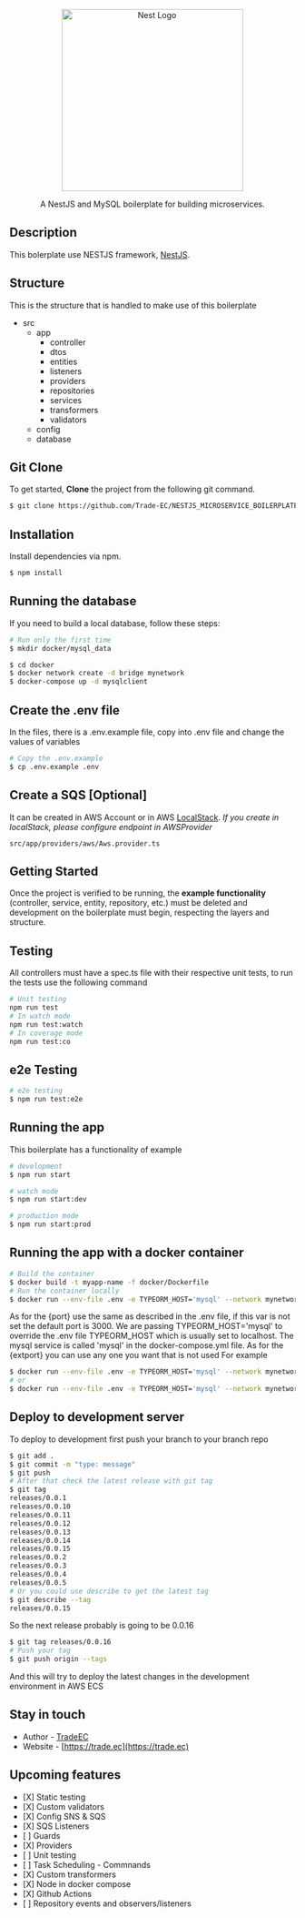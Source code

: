 <p align="center">
  <a href="http://nestjs.com/" target="blank"><img src="https://nestjs.com/img/logo_text.svg" width="320" alt="Nest Logo" /></a>
</p>

<p align="center">A NestJS and MySQL boilerplate for building microservices.</p>

## Description

This bolerplate use NESTJS framework, [NestJS](https://docs.nestjs.com/).

## Structure

This is the structure that is handled to make use of this boilerplate

- src
  - app
    - controller
    - dtos
    - entities
    - listeners
    - providers
    - repositories
    - services
    - transformers
    - validators
  - config
  - database

## Git Clone

To get started, **Clone** the project from the following git command.

```bash
$ git clone https://github.com/Trade-EC/NESTJS_MICROSERVICE_BOILERPLATE.git
```

## Installation

Install dependencies via npm.

```bash
$ npm install
```

## Running the database

If you need to build a local database, follow these steps:

```bash
# Run only the first time
$ mkdir docker/mysql_data

$ cd docker
$ docker network create -d bridge mynetwork
$ docker-compose up -d mysqlclient
```

## Create the .env file

In the files, there is a .env.example file, copy into .env file and change the values of variables

```bash
# Copy the .env.example
$ cp .env.example .env
```

## Create a SQS [Optional]

It can be created in AWS Account or in AWS [LocalStack](https://github.com/localstack/localstack).
_If you create in localStack, please configure endpoint in AWSProvider_

```
src/app/providers/aws/Aws.provider.ts
```

## Getting Started

Once the project is verified to be running, the **example functionality** (controller, service, entity, repository, etc.) must be deleted and development on the boilerplate must begin, respecting the layers and structure.

## Testing

All controllers must have a spec.ts file with their respective unit tests, to run the tests use the following command

```bash
# Unit testing
npm run test
# In watch mode
npm run test:watch
# In coverage mode
npm run test:co
```

## e2e Testing

```bash
# e2e testing
$ npm run test:e2e
```

## Running the app

This boilerplate has a functionality of example

```bash
# development
$ npm run start

# watch mode
$ npm run start:dev

# production mode
$ npm run start:prod
```

## Running the app with a docker container

```bash
# Build the container
$ docker build -t myapp-name -f docker/Dockerfile
# Run the container locally
$ docker run --env-file .env -e TYPEORM_HOST='mysql' --network mynetwork -p {extport}:{port} myapp-name
```

As for the {port} use the same as described in the .env file, if this var is not set the default port is 3000.
We are passing TYPEORM_HOST='mysql' to override the .env file TYPEORM_HOST which is usually set to localhost.
The mysql service is called 'mysql' in the docker-compose.yml file. As for the {extport} you can use any one you
want that is not used
For example

```bash
$ docker run --env-file .env -e TYPEORM_HOST='mysql' --network mynetwork -p 3000:3000 myapp-name
# or
$ docker run --env-file .env -e TYPEORM_HOST='mysql' --network mynetwork -p 4000:3000 myapp-name
```

## Deploy to development server

To deploy to development first push your branch to your branch repo

```bash
$ git add .
$ git commit -m "type: message"
$ git push
# After that check the latest release with git tag
$ git tag
releases/0.0.1
releases/0.0.10
releases/0.0.11
releases/0.0.12
releases/0.0.13
releases/0.0.14
releases/0.0.15
releases/0.0.2
releases/0.0.3
releases/0.0.4
releases/0.0.5
# Or you could use describe to get the latest tag
$ git describe --tag
releases/0.0.15
```

So the next release probably is going to be 0.0.16

```bash
$ git tag releases/0.0.16
# Push your tag
$ git push origin --tags
```

And this will try to deploy the latest changes in the development environment in AWS ECS

## Stay in touch

- Author - [TradeEC](https://trade.ec/contacto.html)
- Website - [https://trade.ec](https://trade.ec)

## Upcoming features

<ul>
<li>[X] Static testing</li>
<li>[X] Custom validators</li>
<li>[X] Config SNS & SQS</li>
<li>[X] SQS Listeners</li>
<li>[ ] Guards</li>
<li>[X] Providers </li>
<li>[ ] Unit testing</li>
<li>[ ] Task Scheduling - Commnands</li>
<li>[X] Custom transformers</li>
<li>[X] Node in docker compose</li>
<li>[X] Github Actions</li>
<li>[ ] Repository events and observers/listeners</li>
</ul>
